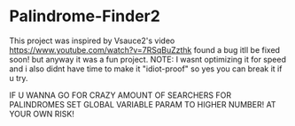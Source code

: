 # Palindrome-Finder2
This project was inspired by Vsauce2's video https://www.youtube.com/watch?v=7RSqBuZzthk found a bug itll be fixed soon! but anyway it was a fun project. NOTE: I wasnt optimizing it for speed and i also didnt have time to make it "idiot-proof" so yes you can break it if u try.

IF U WANNA GO FOR CRAZY AMOUNT OF SEARCHERS FOR PALINDROMES SET GLOBAL VARIABLE PARAM TO HIGHER NUMBER! AT YOUR OWN RISK!
